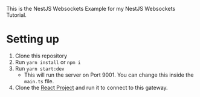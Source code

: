 This is the NestJS Websockets Example for my NestJS Websockets Tutorial.

# Setting up

1. Clone this repository
2. Run `yarn install` or `npm i`
3. Run `yarn start:dev`
   - This will run the server on Port 9001. You can change this inside the `main.ts` file.
4. Clone the [React Project](https://github.com/stuyy/nestjs-react-socket-client) and run it to connect to this gateway.
